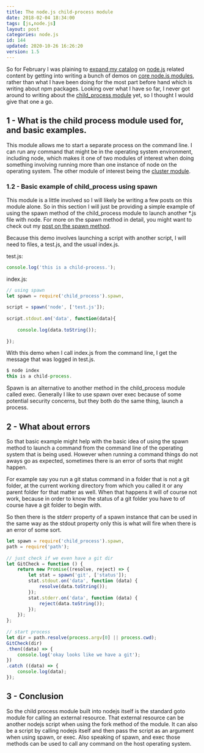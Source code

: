 ```yaml
---
title: The node.js child-process module
date: 2018-02-04 18:34:00
tags: [js,node.js]
layout: post
categories: node.js
id: 144
updated: 2020-10-26 16:26:20
version: 1.5
---
```


So for February I was plaining to [expand my catalog](/categories/node-js/) on [node.js](https://nodejs.org/en/) related content by getting into writing a bunch of demos on [core node.js modules](https://nodejs.org/dist/latest-v8.x/docs/api/), rather than what I have been doing for the most part before hand which is writing about npm packages. Looking over what I have so far, I never got around to writing about the [child_process module](https://nodejs.org/dist/latest-v8.x/docs/api/child_process.html) yet, so I thought I would give that one a go.

<!-- more -->

## 1 - What is the child process module used for, and basic examples.

This module allows me to start a separate process on the command line. I can run any command that might be in the operating system environment, including node, which makes it one of two modules of interest when doing something involving running more than one instance of node on the operating system. The other module of interest being the [cluster module](/2018/01/18/nodejs-cluster/).

### 1.2 - Basic example of child_process using spawn

This module is a little involved so I will likely be writing a few posts on this module alone. So in this section I will just be providing a simple example of using the spawn method of the child_process module to launch another \*.js file with node. For more on the spawn method in detail, you might want to check out my [post on the spawn method](/2019/08/02/nodejs-child-process-spawn/).

Because this demo involves launching a script with another script, I will need to files, a test.js, and the usual index.js.

test.js:
```js
console.log('this is a child-process.');
```

index.js:
```js
// using spawn
let spawn = require('child_process').spawn,
 
script = spawn('node', ['test.js']);
 
script.stdout.on('data', function(data){
 
    console.log(data.toString());
 
});
```

With this demo when I call index.js from the command line, I get the message that was logged in test.js.

```js
$ node index
this is a child-process.
```

Spawn is an alternative to another method in the child_process module called exec. Generally I like to use spawn over exec because of some potential security concerns, but they both do the same thing, launch a process.

## 2 - What about errors

So that basic example might help with the basic idea of using the spawn method to launch a command from the command line of the operating system that is being used. However when running a command things do not aways go as expected, sometimes there is an error of sorts that might happen.

For example say you run a git status command in a folder that is not a git folder, at the current working directory from which you called it or any parent folder for that matter as well. When that happens it will of course not work, because in order to know the status of a git folder you have to of course have a git folder to begin with.

So then there is the stderr property of a spawn instance that can be used in the same way as the stdout property only this is what will fire when there is an error of some sort.

```js
let spawn = require('child_process').spawn,
path = require('path');
 
// just check if we even have a git dir
let GitCheck = function () {
    return new Promise((resolve, reject) => {
        let stat = spawn('git', ['status']);
        stat.stdout.on('data', function (data) {
            resolve(data.toString());
        });
        stat.stderr.on('data', function (data) {
            reject(data.toString());
        });
    });
};
 
// start process
let dir = path.resolve(process.argv[0] || process.cwd);
GitCheck(dir)
.then((data) => {
    console.log('okay looks like we have a git');
})
.catch ((data) => {
    console.log(data);
});
```

## 3 - Conclusion

So the child process module built into nodejs itself is the standard goto module for calling an external resource. That external resource can be another nodejs script when using the fork method of the module. It can also be a script by calling nodejs itself and then pass the script as an argument when using spawn, or exec. Also speaking of spawn, and exec those methods can be used to call any command on the host operating system.